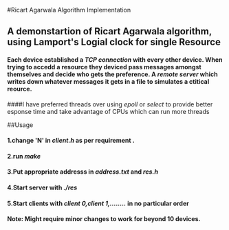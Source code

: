 #Ricart Agarwala Algorithm Implementation

## A demonstartion of Ricart Agarwala algorithm, using Lamport's Logial clock for single Resource

#### Each device established a *TCP connection* with every other device. When trying to accedd a resource they deviced pass messages amongst themselves and decide who gets the preference. A *remote server* which writes down whatever messages it gets in a file to simulates a ctitical reource.

####I have preferred threads over using *epoll* or *select* to provide better esponse time and take advantage of CPUs which can run more threads



##Usage

#### 1.change 'N' in *client.h* as per requirement .
#### 2.run *make*
#### 3.Put appropriate addresss in *address.txt* and *res.h*
#### 4.Start server with *./res*
#### 5.Start clients with *client 0,client 1,........* in no particular order 


#### Note: Might require minor changes to work for beyond 10 devices.
